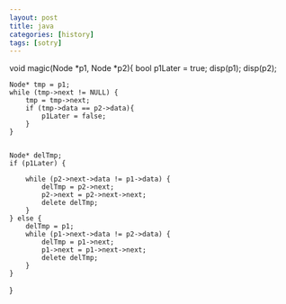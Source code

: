 ```yaml
---
layout: post
title: java
categories: [history]
tags: [sotry]
---
```


void magic(Node *p1, Node *p2){
    bool p1Later = true;
    disp(p1);
    disp(p2);

    Node* tmp = p1;
    while (tmp->next != NULL) {
        tmp = tmp->next;
        if (tmp->data == p2->data){
            p1Later = false;
        }
    }


    Node* delTmp;
    if (p1Later) {

        while (p2->next->data != p1->data) {
            delTmp = p2->next;
            p2->next = p2->next->next;
            delete delTmp;
        }
    } else {
        delTmp = p1;
        while (p1->next->data != p2->data) {
            delTmp = p1->next;
            p1->next = p1->next->next;
            delete delTmp;
        }
    }

}
